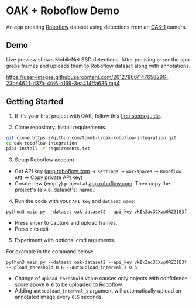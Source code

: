 # OAK + Roboflow Demo
An app creating [Roboflow](https://roboflow.com) dataset using detections from an [OAK-1](https://store.opencv.ai/products/oak-1) camera.

## Demo
Live preview shows MobileNet SSD detections. After pressing `enter` the app grabs frames and uploads them to Roboflow dataset along with annotations.

https://user-images.githubusercontent.com/26127866/147658296-23be4621-d37a-4fd6-a169-3ea414ffa636.mp4

## Getting Started

1. If it's your first project with OAK, follow this [first steps guide](https://docs.luxonis.com/en/latest/pages/tutorials/first_steps/#first-steps-with-depthai).

2. Clone repository. Install requirements.
```bash
git clone https://github.com/tomek-l/oak-roboflow-integration.git
cd oak-roboflow-integration
pip3 install -r requirements.txt
```

3. Setup Roboflow account
- Get API key ([app.roboflow.com](https://app.roboflow.com/) -> `settings` -> `workspaces` -> `Roboflow API` -> Copy private API key)
- Create new (empty) project at [app.roboflow.com](https://app.roboflow.com/). Then copy the project's (a.k.a. dataset's) name.

4. Run the code with your `API key` and `dataset name`:
```shell
python3 main.py --dataset oak-dataset2 --api_key vkIkZac3CXvp0RZ31B3f
```
- Press `enter` to capture and upload frames.
- Press `q` to exit

5. Experiment with optional cmd arguments.

For example in the command below:
```shell
python3 main.py --dataset oak-dataset2 --api_key vkIkZac3CXvp0RZ31B3f --upload_threshold 0.6 --autoupload_interval_s 0.5
```

- Change of `upload_threshold` value causes only objects with confidence score above `0.6` to be uploaded to Roboflow.
- Adding `autoupload_interval_s` argument will automatically upload an annotated image every `0.5` seconds.